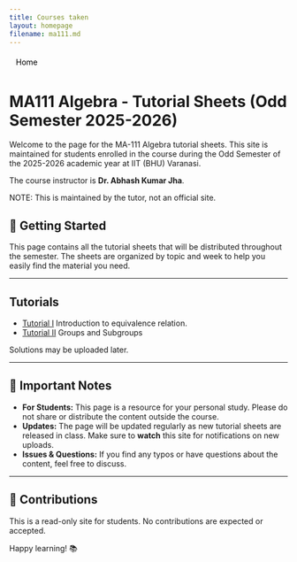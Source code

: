 ```yaml
---
title: Courses taken
layout: homepage
filename: ma111.md
---
```


<style>
.adaptive-button {
  display: inline-block;
  padding: 6px 12px;
  background-color: transparent;
  text-decoration: none;
  border-radius: 4px;
  transition: color 0.3s ease;
}

/* Light mode */
@media (prefers-color-scheme: light) {
  .adaptive-button {
    color: black;
  }
}

/* Dark mode */
@media (prefers-color-scheme: dark) {
  .adaptive-button {
    color: white;
  }
}
</style>

<a href="./index" class="adaptive-button"> Home </a>


# MA111 Algebra - Tutorial Sheets (Odd Semester 2025-2026)

Welcome to the page for the MA-111 Algebra tutorial sheets. This site is maintained for students enrolled in the course during the Odd Semester of the 2025-2026 academic year at IIT (BHU) Varanasi.

The course instructor is **Dr. Abhash Kumar Jha**.

NOTE: This is maintained by the tutor, not an official site.

## 🚀 Getting Started

This page contains all the tutorial sheets that will be distributed throughout the semester. The sheets are organized by topic and week to help you easily find the material you need.

---

## Tutorials
- [Tutorial I](./assets/ma111/Tutorial_I.pdf) Introduction to equivalence relation.
- [Tutorial II](./assets/ma111/Tutorial_II.pdf) Groups and Subgroups

Solutions may be uploaded later.

---

## 📌 Important Notes

* **For Students:** This page is a resource for your personal study. Please do not share or distribute the content outside the course.
* **Updates:** The page will be updated regularly as new tutorial sheets are released in class. Make sure to **watch** this site for notifications on new uploads.
* **Issues & Questions:** If you find any typos or have questions about the content, feel free to discuss.
---

## 🤝 Contributions

This is a read-only site for students. No contributions are expected or accepted.

Happy learning! 📚

